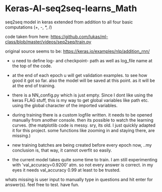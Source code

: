 # Keras-AI-seq2seq-learns_Math
seq2seq model in keras extended from addition to all four basic computations (+, -, *, /)

code taken from here: https://github.com/lukas/ml-class/blob/master/videos/seq2seq/train.py

original source seems to be: https://keras.io/examples/nlp/addition_rnn/

- u need to define log- and checkpoint- path as well as log_file name at the top of the code.
- at the end of each epoch u will get validation examples. to see how good it got so far.
  also the model will be saved at this point. as it will be at the end of training.
- there is a NN_config.py which is just empty. Since I dont like using the keras FLAG stuff, this is my way to get global
  variables like path etc. using the global character of the imported variables.
- during training there is a custom logfile written. it needs to be opened manually from another console. 
  then its possible to watch the learning curves. (the matplotlib code is messy. sry, its old. I just quickly adapted
  it for this project. some functions like zooming in and staying there, are missing.)
  
- new training batches are being created before every epoch now, ..my conclusion is, that way, it cannot overfit so easily.
- the current model takes quite some time to train. I am still experimenting with 'val_accuracy=0.9200' atm.
  so not every answer is correct. in my eyes it needs val_accuracy 0.99 at least to be trusted.


whats missing is user input to manually type in questions and hit enter for answer(s).
feel free to test. have fun.

  
